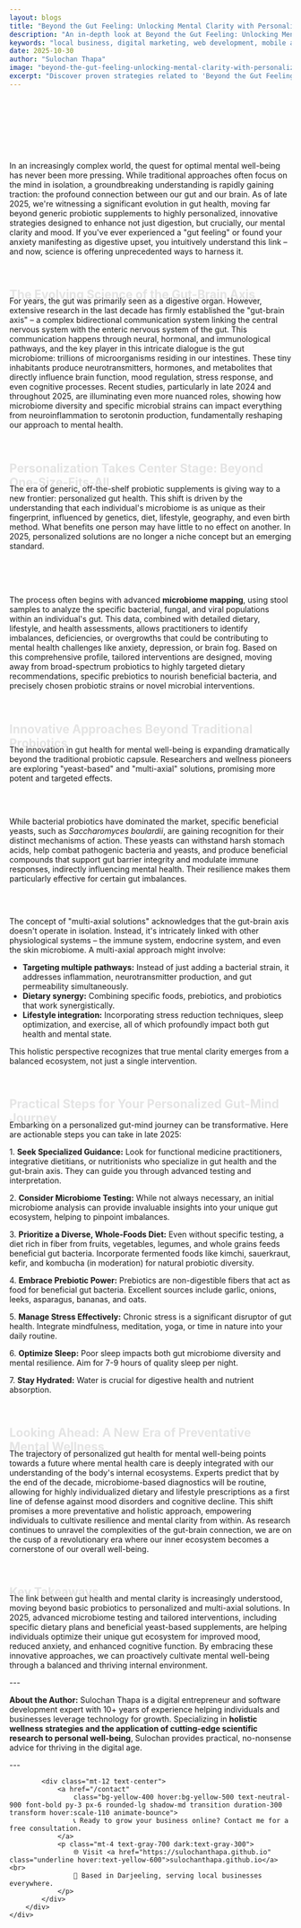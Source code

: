 ```yaml
---
layout: blogs
title: "Beyond the Gut Feeling: Unlocking Mental Clarity with Personalized Microbiome Health in 2025"
description: "An in-depth look at Beyond the Gut Feeling: Unlocking Mental Clarity with Personalized Microbiome Health in 2025. Discover expert strategies and tips to help your local business thrive in the digital landscape."
keywords: "local business, digital marketing, web development, mobile app, SEO, online growth, beyond, the, gut, feeling, unlocking, mental, clarity, with, personalized, microbiome, health, in, 2025"
date: 2025-10-30
author: "Sulochan Thapa"
image: "beyond-the-gut-feeling-unlocking-mental-clarity-with-personalized-microbiome-health-in-2025.jpg"
excerpt: "Discover proven strategies related to 'Beyond the Gut Feeling: Unlocking Mental Clarity with Personalized Microbiome Health in 2025' that local businesses can implement to boost their online presence and attract more customers."
---
```

<section class="relative py-16 bg-gray-100 dark:bg-gray-900 overflow-hidden">
    <div class="absolute inset-0 bg-cover bg-center bg-fixed opacity-20"
        style="background-image: url('{{ site.baseurl }}/assets/images/beyond-the-gut-feeling-unlocking-mental-clarity-with-personalized-microbiome-health-in-2025-bg.jpg');">
    </div>
    <div class="relative container mx-auto px-6 text-center animate-fadeIn">
        <h1 class="text-4xl font-bold text-gray-900 dark:text-white">Beyond the Gut Feeling: Unlocking Mental Clarity with Personalized Microbiome Health in 2025</h1>
        <p class="mt-4 text-lg text-gray-700 dark:text-gray-300">
            Expert Tips for Local Business Growth
        </p>
    </div>
</section>

<section class="py-16 bg-white dark:bg-gray-900">
    <div class="container mx-auto px-6">
        <div class="max-w-4xl mx-auto">
            <p class="mt-4 text-gray-700 dark:text-gray-300">In an increasingly complex world, the quest for optimal mental well-being has never been more pressing. While traditional approaches often focus on the mind in isolation, a groundbreaking understanding is rapidly gaining traction: the profound connection between our gut and our brain. As of late 2025, we're witnessing a significant evolution in gut health, moving far beyond generic probiotic supplements to highly personalized, innovative strategies designed to enhance not just digestion, but crucially, our mental clarity and mood. If you've ever experienced a "gut feeling" or found your anxiety manifesting as digestive upset, you intuitively understand this link – and now, science is offering unprecedented ways to harness it.</p>
<h2 class="text-2xl font-semibold text-gray-900 dark:text-white mt-8 animate-slideUp">The Evolving Science of the Gut-Brain Axis</h2>
<p class="mt-4 text-gray-700 dark:text-gray-300">For years, the gut was primarily seen as a digestive organ. However, extensive research in the last decade has firmly established the "gut-brain axis" – a complex bidirectional communication system linking the central nervous system with the enteric nervous system of the gut. This communication happens through neural, hormonal, and immunological pathways, and the key player in this intricate dialogue is the gut microbiome: trillions of microorganisms residing in our intestines. These tiny inhabitants produce neurotransmitters, hormones, and metabolites that directly influence brain function, mood regulation, stress response, and even cognitive processes. Recent studies, particularly in late 2024 and throughout 2025, are illuminating even more nuanced roles, showing how microbiome diversity and specific microbial strains can impact everything from neuroinflammation to serotonin production, fundamentally reshaping our approach to mental health.</p>
<h2 class="text-2xl font-semibold text-gray-900 dark:text-white mt-8 animate-slideUp">Personalization Takes Center Stage: Beyond One-Size-Fits-All</h2>
<p class="mt-4 text-gray-700 dark:text-gray-300">The era of generic, off-the-shelf probiotic supplements is giving way to a new frontier: personalized gut health. This shift is driven by the understanding that each individual's microbiome is as unique as their fingerprint, influenced by genetics, diet, lifestyle, geography, and even birth method. What benefits one person may have little to no effect on another. In 2025, personalized solutions are no longer a niche concept but an emerging standard.</p>
<h3 class="text-xl font-semibold text-gray-900 dark:text-white mt-6 animate-fadeIn">How Personalized Gut Health is Revolutionizing Mental Well-being</h3>
<p class="mt-4 text-gray-700 dark:text-gray-300">The process often begins with advanced <strong>microbiome mapping</strong>, using stool samples to analyze the specific bacterial, fungal, and viral populations within an individual's gut. This data, combined with detailed dietary, lifestyle, and health assessments, allows practitioners to identify imbalances, deficiencies, or overgrowths that could be contributing to mental health challenges like anxiety, depression, or brain fog. Based on this comprehensive profile, tailored interventions are designed, moving away from broad-spectrum probiotics to highly targeted dietary recommendations, specific prebiotics to nourish beneficial bacteria, and precisely chosen probiotic strains or novel microbial interventions.</p>
<h2 class="text-2xl font-semibold text-gray-900 dark:text-white mt-8 animate-slideUp">Innovative Approaches Beyond Traditional Probiotics</h2>
<p class="mt-4 text-gray-700 dark:text-gray-300">The innovation in gut health for mental well-being is expanding dramatically beyond the traditional probiotic capsule. Researchers and wellness pioneers are exploring "yeast-based" and "multi-axial" solutions, promising more potent and targeted effects.</p>
<h3 class="text-xl font-semibold text-gray-900 dark:text-white mt-6 animate-fadeIn">Yeast-Based Interventions</h3>
<p class="mt-4 text-gray-700 dark:text-gray-300">While bacterial probiotics have dominated the market, specific beneficial yeasts, such as <em>Saccharomyces boulardii</em>, are gaining recognition for their distinct mechanisms of action. These yeasts can withstand harsh stomach acids, help combat pathogenic bacteria and yeasts, and produce beneficial compounds that support gut barrier integrity and modulate immune responses, indirectly influencing mental health. Their resilience makes them particularly effective for certain gut imbalances.</p>
<h3 class="text-xl font-semibold text-gray-900 dark:text-white mt-6 animate-fadeIn">Multi-Axial Solutions</h3>
<p class="mt-4 text-gray-700 dark:text-gray-300">The concept of "multi-axial solutions" acknowledges that the gut-brain axis doesn't operate in isolation. Instead, it's intricately linked with other physiological systems – the immune system, endocrine system, and even the skin microbiome. A multi-axial approach might involve:</p>
<ul class="list-disc list-inside mt-4 text-gray-700 dark:text-gray-300">
<li><strong>Targeting multiple pathways:</strong> Instead of just adding a bacterial strain, it addresses inflammation, neurotransmitter production, and gut permeability simultaneously.</li>
<li><strong>Dietary synergy:</strong> Combining specific foods, prebiotics, and probiotics that work synergistically.</li>
<li><strong>Lifestyle integration:</strong> Incorporating stress reduction techniques, sleep optimization, and exercise, all of which profoundly impact both gut health and mental state.</li>
</ul>
<p class="mt-4 text-gray-700 dark:text-gray-300">This holistic perspective recognizes that true mental clarity emerges from a balanced ecosystem, not just a single intervention.</p>
<h2 class="text-2xl font-semibold text-gray-900 dark:text-white mt-8 animate-slideUp">Practical Steps for Your Personalized Gut-Mind Journey</h2>
<p class="mt-4 text-gray-700 dark:text-gray-300">Embarking on a personalized gut-mind journey can be transformative. Here are actionable steps you can take in late 2025:</p>
<p class="mt-4 text-gray-700 dark:text-gray-300">1.  <strong>Seek Specialized Guidance:</strong> Look for functional medicine practitioners, integrative dietitians, or nutritionists who specialize in gut health and the gut-brain axis. They can guide you through advanced testing and interpretation.</p>
<p class="mt-4 text-gray-700 dark:text-gray-300">2.  <strong>Consider Microbiome Testing:</strong> While not always necessary, an initial microbiome analysis can provide invaluable insights into your unique gut ecosystem, helping to pinpoint imbalances.</p>
<p class="mt-4 text-gray-700 dark:text-gray-300">3.  <strong>Prioritize a Diverse, Whole-Foods Diet:</strong> Even without specific testing, a diet rich in fiber from fruits, vegetables, legumes, and whole grains feeds beneficial gut bacteria. Incorporate fermented foods like kimchi, sauerkraut, kefir, and kombucha (in moderation) for natural probiotic diversity.</p>
<p class="mt-4 text-gray-700 dark:text-gray-300">4.  <strong>Embrace Prebiotic Power:</strong> Prebiotics are non-digestible fibers that act as food for beneficial gut bacteria. Excellent sources include garlic, onions, leeks, asparagus, bananas, and oats.</p>
<p class="mt-4 text-gray-700 dark:text-gray-300">5.  <strong>Manage Stress Effectively:</strong> Chronic stress is a significant disruptor of gut health. Integrate mindfulness, meditation, yoga, or time in nature into your daily routine.</p>
<p class="mt-4 text-gray-700 dark:text-gray-300">6.  <strong>Optimize Sleep:</strong> Poor sleep impacts both gut microbiome diversity and mental resilience. Aim for 7-9 hours of quality sleep per night.</p>
<p class="mt-4 text-gray-700 dark:text-gray-300">7.  <strong>Stay Hydrated:</strong> Water is crucial for digestive health and nutrient absorption.</p>
<h2 class="text-2xl font-semibold text-gray-900 dark:text-white mt-8 animate-slideUp">Looking Ahead: A New Era of Preventative Mental Wellness</h2>
<p class="mt-4 text-gray-700 dark:text-gray-300">The trajectory of personalized gut health for mental well-being points towards a future where mental health care is deeply integrated with our understanding of the body's internal ecosystems. Experts predict that by the end of the decade, microbiome-based diagnostics will be routine, allowing for highly individualized dietary and lifestyle prescriptions as a first line of defense against mood disorders and cognitive decline. This shift promises a more preventative and holistic approach, empowering individuals to cultivate resilience and mental clarity from within. As research continues to unravel the complexities of the gut-brain connection, we are on the cusp of a revolutionary era where our inner ecosystem becomes a cornerstone of our overall well-being.</p>
<h2 class="text-2xl font-semibold text-gray-900 dark:text-white mt-8 animate-slideUp">Key Takeaways</h2>
<p class="mt-4 text-gray-700 dark:text-gray-300">The link between gut health and mental clarity is increasingly understood, moving beyond basic probiotics to personalized and multi-axial solutions. In 2025, advanced microbiome testing and tailored interventions, including specific dietary plans and beneficial yeast-based supplements, are helping individuals optimize their unique gut ecosystem for improved mood, reduced anxiety, and enhanced cognitive function. By embracing these innovative approaches, we can proactively cultivate mental well-being through a balanced and thriving internal environment.</p>
<p class="mt-4 text-gray-700 dark:text-gray-300">---</p>
<p class="mt-4 text-gray-700 dark:text-gray-300"><strong>About the Author:</strong> Sulochan Thapa is a digital entrepreneur and software development expert with 10+ years of experience helping individuals and businesses leverage technology for growth. Specializing in <strong>holistic wellness strategies and the application of cutting-edge scientific research to personal well-being</strong>, Sulochan provides practical, no-nonsense advice for thriving in the digital age.</p>
<p class="mt-4 text-gray-700 dark:text-gray-300">---</p>

            
            <div class="mt-12 text-center">
                <a href="/contact"
                    class="bg-yellow-400 hover:bg-yellow-500 text-neutral-900 font-bold py-3 px-6 rounded-lg shadow-md transition duration-300 transform hover:scale-110 animate-bounce">
                    📞 Ready to grow your business online? Contact me for a free consultation.
                </a>
                <p class="mt-4 text-gray-700 dark:text-gray-300">
                    🌐 Visit <a href="https://sulochanthapa.github.io" class="underline hover:text-yellow-600">sulochanthapa.github.io</a><br>
                    📍 Based in Darjeeling, serving local businesses everywhere.
                </p>
            </div>
        </div>
    </div>
</section>

<style>
@keyframes fadeIn {
    from { opacity: 0; }
    to { opacity: 1; }
}
@keyframes slideUp {
    from { transform: translateY(30px); opacity: 0; }
    to { transform: translateY(0); opacity: 1; }
}
.animate-fadeIn { animation: fadeIn 1.5s ease-in-out; }
.animate-slideUp { animation: slideUp 1s ease-out; }
</style>